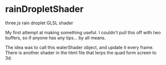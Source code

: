 rainDropletShader
=================

three.js rain droplet GLSL shader


My first attempt at making something useful. I couldn't pull this off with two buffers, so if anyone has any tips... by all means.

The idea was to call this waterShader object, and update it every frame. There is another shader in the html file that lerps the quad form screen to 3d.
